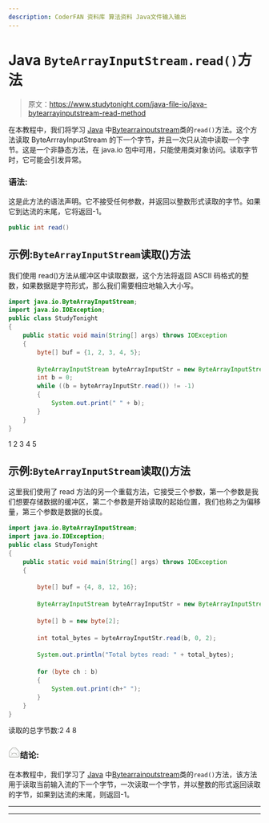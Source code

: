 ```yaml
---
description: CoderFAN 资料库 算法资料 Java文件输入输出
---
```


# Java `ByteArrayInputStream.read()`方法

> 原文：<https://www.studytonight.com/java-file-io/java-bytearrayinputstream-read-method>

在本教程中，我们将学习 [Java](https://www.studytonight.com/java/) 中[Bytearrainputstream](https://www.studytonight.com/java-file-io/java-bytearrayinputstream-class)类的`read()`方法。这个方法读取 ByteArrrayInputStream 的下一个字节，并且一次只从流中读取一个字节。这是一个非静态方法，在 java.io 包中可用，只能使用类对象访问。读取字节时，它可能会引发异常。

### 语法:

这是此方法的语法声明。它不接受任何参数，并返回以整数形式读取的字节。如果它到达流的末尾，它将返回-1。

```java
public int read()
```

## 示例:`ByteArrayInputStream`读取()方法

我们使用 read()方法从缓冲区中读取数据，这个方法将返回 ASCII 码格式的整数，如果数据是字符形式，那么我们需要相应地输入大小写。

```java
import java.io.ByteArrayInputStream;
import java.io.IOException;
public class StudyTonight 
{
	public static void main(String[] args) throws IOException 
	{ 
		byte[] buf = {1, 2, 3, 4, 5}; 

		ByteArrayInputStream byteArrayInputStr = new ByteArrayInputStream(buf); 
		int b = 0; 
		while ((b = byteArrayInputStr.read()) != -1) 
		{ 
			System.out.print(" " + b); 
		}
	}  
}
```

1 2 3 4 5

## 示例:`ByteArrayInputStream`读取()方法

这里我们使用了 read 方法的另一个重载方法，它接受三个参数，第一个参数是我们想要存储数据的缓冲区，第二个参数是开始读取的起始位置，我们也称之为偏移量，第三个参数是数据的长度。

```java
import java.io.ByteArrayInputStream;
import java.io.IOException;
public class StudyTonight 
{
	public static void main(String[] args) throws IOException 
	{ 

		byte[] buf = {4, 8, 12, 16}; 

		ByteArrayInputStream byteArrayInputStr = new ByteArrayInputStream(buf); 

		byte[] b = new byte[2]; 

		int total_bytes = byteArrayInputStr.read(b, 0, 2); 

		System.out.println("Total bytes read: " + total_bytes); 

		for (byte ch : b) 
		{   
			System.out.print(ch+" "); 
		} 
	}  
}
```

读取的总字节数:2
4 8

### ![mail](img/6ad6846af98aad278a954670e0e6f06b.png "mail")结论:

在本教程中，我们学习了 [Java](https://www.studytonight.com/java/) 中[Bytearrainputstream](https://www.studytonight.com/java-file-io/java-bytearrayinputstream-class)类的`read()`方法，该方法用于读取当前输入流的下一个字节，一次读取一个字节，并以整数的形式返回读取的字节，如果到达流的末尾，则返回-1。

* * *

* * *